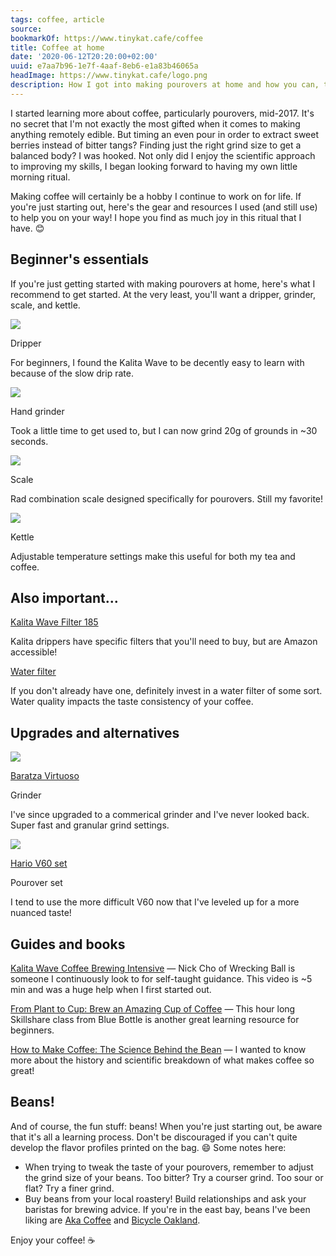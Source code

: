 ```yaml
---
tags: coffee, article
source:
bookmarkOf: https://www.tinykat.cafe/coffee
title: Coffee at home
date: '2020-06-12T20:20:00+02:00'
uuid: e7aa7b96-1e7f-4aaf-8eb6-e1a83b46065a
headImage: https://www.tinykat.cafe/logo.png
description: How I got into making pourovers at home and how you can, too! ☕️
---
```


I started learning more about coffee, particularly pourovers, mid-2017. It's no secret that I'm not exactly the most gifted when it comes to making anything remotely edible. But timing an even pour in order to extract sweet berries instead of bitter tangs? Finding just the right grind size to get a balanced body? I was hooked. Not only did I enjoy the scientific approach to improving my skills, I began looking forward to having my own little morning ritual.

Making coffee will certainly be a hobby I continue to work on for life. If you're just starting out, here's the gear and resources I used (and still use) to help you on your way! I hope you find as much joy in this ritual that I have. 😊

Beginner's essentials
---------------------

If you're just getting started with making pourovers at home, here's what I recommend to get started. At the very least, you'll want a dripper, grinder, scale, and kettle.

[![](//ws-na.amazon-adsystem.com/widgets/q?_encoding=UTF8&MarketPlace=US&ASIN=B004W5KPSQ&ServiceVersion=20070822&ID=AsinImage&WS=1&Format=_SL250_&tag=katfukui-20)](http://amzn.to/2CG7gfX)

Dripper

For beginners, I found the Kalita Wave to be decently easy to learn with because of the slow drip rate.

[![](//ws-na.amazon-adsystem.com/widgets/q?_encoding=UTF8&MarketPlace=US&ASIN=B01GPMH590&ServiceVersion=20070822&ID=AsinImage&WS=1&Format=_SL250_&tag=katfukui-20)](https://amzn.to/2E6e2xE)

Hand grinder

Took a little time to get used to, but I can now grind 20g of grounds in ~30 seconds.

[![](//ws-na.amazon-adsystem.com/widgets/q?_encoding=UTF8&MarketPlace=US&ASIN=B009GPJMOU&ServiceVersion=20070822&ID=AsinImage&WS=1&Format=_SL250_&tag=katfukui-20)](https://amzn.to/3kLrXdo)

Scale

Rad combination scale designed specifically for pourovers. Still my favorite!

[![](//ws-na.amazon-adsystem.com/widgets/q?_encoding=UTF8&MarketPlace=US&ASIN=B005YR0F40&ServiceVersion=20070822&ID=AsinImage&WS=1&Format=_SL250_&tag=katfukui-20)](http://amzn.to/2CwuqlG)

Kettle

Adjustable temperature settings make this useful for both my tea and coffee.

Also important...
-----------------

[Kalita Wave Filter 185](http://amzn.to/2CLEKtu)

Kalita drippers have specific filters that you'll need to buy, but are Amazon accessible!

[Water filter](http://amzn.to/2CyyTUK)

If you don't already have one, definitely invest in a water filter of some sort. Water quality impacts the taste consistency of your coffee.

Upgrades and alternatives
-------------------------

[![](//ws-na.amazon-adsystem.com/widgets/q?_encoding=UTF8&MarketPlace=US&ASIN=B07QMY8GLX&ServiceVersion=20070822&ID=AsinImage&WS=1&Format=_SL250_&tag=katfukui-20)](https://amzn.to/30XEyT2)

[Baratza Virtuoso](https://amzn.to/30XEyT2)

Grinder

I've since upgraded to a commerical grinder and I've never looked back. Super fast and granular grind settings.

[![](//ws-na.amazon-adsystem.com/widgets/q?_encoding=UTF8&MarketPlace=US&ASIN=B01L6OCXAS&ServiceVersion=20070822&ID=AsinImage&WS=1&Format=_SL250_&tag=katfukui-20)](https://amzn.to/2Y1yPtz)

[Hario V60 set](https://amzn.to/2Y1yPtz)

Pourover set

I tend to use the more difficult V60 now that I've leveled up for a more nuanced taste!

Guides and books
----------------

[Kalita Wave Coffee Brewing Intensive](https://www.youtube.com/watch?v=mupueSMHBJQ) — Nick Cho of Wrecking Ball is someone I continuously look to for self-taught guidance. This video is ~5 min and was a huge help when I first started out.

[From Plant to Cup: Brew an Amazing Cup of Coffee](https://www.skillshare.com/classes/From-Plant-to-Cup-Brew-an-Amazing-Cup-of-Coffee/351651108) — This hour long Skillshare class from Blue Bottle is another great learning resource for beginners.

[How to Make Coffee: The Science Behind the Bean](http://amzn.to/2DRGvpq) — I wanted to know more about the history and scientific breakdown of what makes coffee so great!

Beans!
------

And of course, the fun stuff: beans! When you're just starting out, be aware that it's all a learning process. Don't be discouraged if you can't quite develop the flavor profiles printed on the bag. 😄 Some notes here:

*   When trying to tweak the taste of your pourovers, remember to adjust the grind size of your beans. Too bitter? Try a courser grind. Too sour or flat? Try a finer grind.
*   Buy beans from your local roastery! Build relationships and ask your baristas for brewing advice. If you're in the east bay, beans I've been liking are [Aka Coffee](https://www.aka.coffee) and [Bicycle Oakland](https://www.bicyclecoffeeco.com).

Enjoy your coffee! ☕